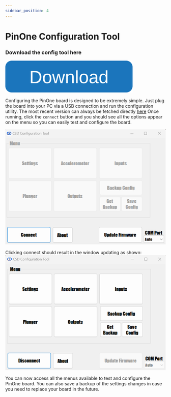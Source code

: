 ```yaml
---
sidebar_position: 4
---
```


# PinOne Configuration Tool

### Download the config tool here
[![Get the config tool](./img/button.svg)](https://github.com/philipellisis/virtual-pinball-board-configurator/releases/latest/download/CSDControllerTool.exe)

Configuring the PinOne board is designed to be extremely simple. Just plug the board into your PC via a USB connection and run the configuration utility. The most recent version can always be fetched directly [here](./files/CSDControllerTool.zip) Once running, click the `connect` button and you should see all the options appear on the menu so you can easily test and configure the board.

![image](./img/mainWindowDisconnected.png)

Clicking connect should result in the window updating as shown:
![image](./img/mainWindowConnected.png)

You can now access all the menus available to test and configure the PinOne board. You can also save a backup of the settings changes in case you need to replace your board in the future.
